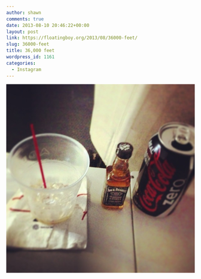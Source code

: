 ```yaml
---
author: shawn
comments: true
date: 2013-08-10 20:46:22+00:00
layout: post
link: https://floatingboy.org/2013/08/36000-feet/
slug: 36000-feet
title: 36,000 feet
wordpress_id: 1161
categories:
  - Instagram
---
```


[![36,000 feet](/assets/media/2013/08/e6f9d1a201d311e398b222000aa80313_7.jpg)](/assets/media/2013/08/e6f9d1a201d311e398b222000aa80313_7.jpg)
